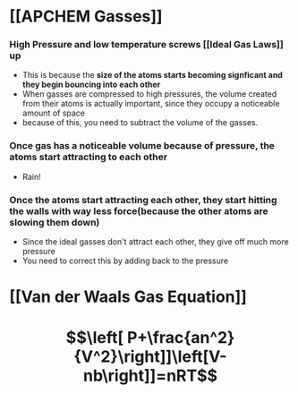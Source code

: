 
# [[APCHEM Gasses]]

### High Pressure and low temperature screws [[Ideal Gas Laws]] up
- This is because the **size of the atoms starts becoming signficant and they begin bouncing into each other**
- When gasses are compressed to high pressures, the volume created from their atoms is actually important, since they occupy a noticeable amount of space
- because of this, you need to subtract the volume of the gasses.
### Once gas has a noticeable volume because of pressure,  the atoms start attracting to each other
- Rain!
### Once the atoms start attracting each other, they start hitting the walls with way less force(because the other atoms are slowing them down)
- Since the ideal gasses don't attract each other, they give off much more pressure
- You need to correct this by adding back to the pressure
# [[Van der Waals Gas Equation]]
# $$\left[ P+\frac{an^2}{V^2}\right]]\left[V-nb\right]]=nRT$$
